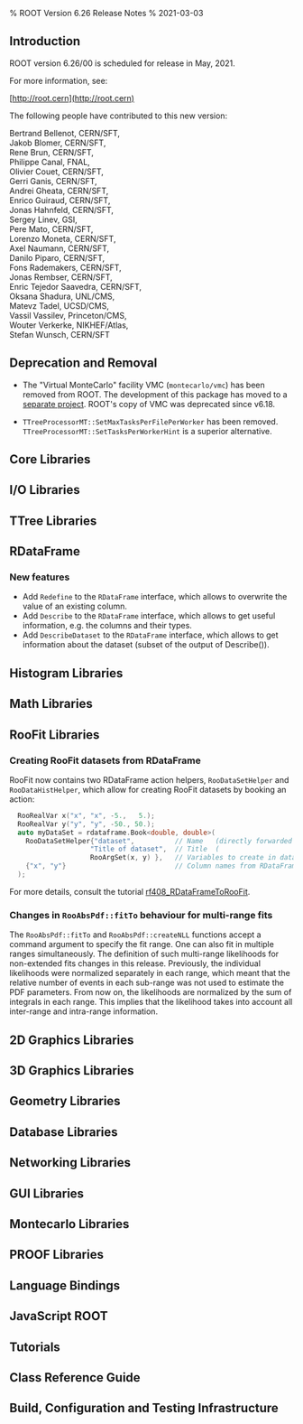 % ROOT Version 6.26 Release Notes
% 2021-03-03
<a name="TopOfPage"></a>

## Introduction

ROOT version 6.26/00 is scheduled for release in May, 2021.

For more information, see:

[http://root.cern](http://root.cern)

The following people have contributed to this new version:

 Bertrand Bellenot, CERN/SFT,\
 Jakob Blomer, CERN/SFT,\
 Rene Brun, CERN/SFT,\
 Philippe Canal, FNAL,\
 Olivier Couet, CERN/SFT,\
 Gerri Ganis, CERN/SFT,\
 Andrei Gheata, CERN/SFT,\
 Enrico Guiraud, CERN/SFT,\
 Jonas Hahnfeld, CERN/SFT,\
 Sergey Linev, GSI,\
 Pere Mato, CERN/SFT,\
 Lorenzo Moneta, CERN/SFT,\
 Axel Naumann, CERN/SFT,\
 Danilo Piparo, CERN/SFT,\
 Fons Rademakers, CERN/SFT,\
 Jonas Rembser, CERN/SFT,\
 Enric Tejedor Saavedra, CERN/SFT,\
 Oksana Shadura, UNL/CMS,\
 Matevz Tadel, UCSD/CMS,\
 Vassil Vassilev, Princeton/CMS,\
 Wouter Verkerke, NIKHEF/Atlas,\
 Stefan Wunsch, CERN/SFT

## Deprecation and Removal

- The "Virtual MonteCarlo" facility VMC (`montecarlo/vmc`) has been removed from ROOT. The development of this package has moved to a [separate project](https://github.com/vmc-project/). ROOT's copy of VMC was deprecated since v6.18.

- `TTreeProcessorMT::SetMaxTasksPerFilePerWorker` has been removed. `TTreeProcessorMT::SetTasksPerWorkerHint` is a superior alternative.


## Core Libraries


## I/O Libraries


## TTree Libraries

## RDataFrame

### New features

- Add `Redefine` to the `RDataFrame` interface, which allows to overwrite the value of an existing column.
- Add `Describe` to the `RDataFrame` interface, which allows to get useful information, e.g. the columns and their types.
- Add `DescribeDataset` to the `RDataFrame` interface, which allows to get information about the dataset (subset of the output of Describe()).

## Histogram Libraries


## Math Libraries


## RooFit Libraries
### Creating RooFit datasets from RDataFrame
RooFit now contains two RDataFrame action helpers, `RooDataSetHelper` and `RooDataHistHelper`, which allow for creating RooFit datasets by booking an action:
```c++
  RooRealVar x("x", "x", -5.,   5.);
  RooRealVar y("y", "y", -50., 50.);
  auto myDataSet = rdataframe.Book<double, double>(
    RooDataSetHelper{"dataset",          // Name   (directly forwarded to RooDataSet::RooDataSet())
                    "Title of dataset",  // Title  (                   ~ " ~                      )
                    RooArgSet(x, y) },   // Variables to create in dataset
    {"x", "y"}                           // Column names from RDataFrame
  );
```
For more details, consult the tutorial [rf408_RDataFrameToRooFit](https://root.cern/doc/v626/rf408__RDataFrameToRooFit_8C.html).

### Changes in `RooAbsPdf::fitTo` behaviour for multi-range fits

The `RooAbsPdf::fitTo` and `RooAbsPdf::createNLL` functions accept a command argument to specify the fit range.
One can also fit in multiple ranges simultaneously.
The definition of such multi-range likelihoods for non-extended fits changes in this release.
Previously, the individual likelihoods were normalized separately in each range, which meant that the relative number of events in each sub-range was not used to estimate the PDF parameters.
From now on, the likelihoods are normalized by the sum of integrals in each range. This implies that the likelihood takes into account all inter-range and intra-range information.

## 2D Graphics Libraries


## 3D Graphics Libraries


## Geometry Libraries


## Database Libraries


## Networking Libraries


## GUI Libraries


## Montecarlo Libraries


## PROOF Libraries


## Language Bindings


## JavaScript ROOT


## Tutorials


## Class Reference Guide


## Build, Configuration and Testing Infrastructure


